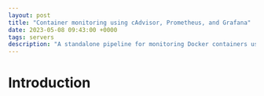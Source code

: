```yaml
---
layout: post
title: "Container monitoring using cAdvisor, Prometheus, and Grafana"
date: 2023-05-08 09:43:00 +0000
tags: servers
description: "A standalone pipeline for monitoring Docker containers using cAdvisor, Prometheus, and Grafana"
---
```

# Introduction

